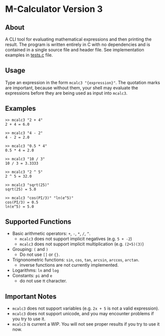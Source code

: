 # M-Calculator Version 3

## About
A CLI tool for evaluating mathematical expressions and then printing the result.
The program is written entirely in C with no dependencies and is contained in a
single source file and header file. See implementation examples in
[tests.c](src/tests.c) file. 

## Usage
Type an expression in the form `mcalc3 "{expression}"`. The quotation marks are
important, because without them, your shell may evaluate the expressions before
they are being used as input into `mcalc3`.

## Examples
```
>> mcalc3 "2 + 4"
2 + 4 = 6.0

>> mcalc3 "4 - 2"
4 - 2 = 2.0

>> mcalc3 "0.5 * 4"
0.5 * 4 = 2.0

>> mcalc3 "10 / 3"
10 / 3 = 3.3333

>> mcalc3 "2 ^ 5"
2 ^ 5 = 32.0

>> mcalc3 "sqrt(25)"
sqrt(25) = 5.0

>> mcalc3 "cos(PI/3)" "ln(e^5)"
cos(PI/3) = 0.5
ln(e^5) = 5.0
```

## Supported Functions
- Basic arithmetic operators: `+`, `-`, `*`, `/`, `^`.
    - `mcalc3` does not support implicit negatives (e.g. `5 + -2`)
    - `mcalc3` does not support implicit multiplication (e.g. `(2+5)(3)`)
- Grouping: `(` and `)`
    - Do not use `[]` or `{}`.
- Trignonometric functions: `sin`, `cos`, `tan`, `arcsin`, `arccos`, `arctan`.
    - inverse functions are not currently implemented.
- Logarithms: `ln` and `log`
- Constants: `pi` and `e`
    - do not use π character. 

## Important Notes
- `mcalc3` does not support variables (e.g. `2x + 5` is not a valid expression).
- `mcalc3` does not support unicode, and you may encounter problems if you try
to use it. 
- `mcalc3` is current a WIP. You will not see proper results if you try to use 
it now. 
